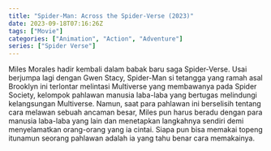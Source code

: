 ```yaml
---
title: "Spider-Man: Across the Spider-Verse (2023)"
date: 2023-09-18T07:16:26Z
tags: ["Movie"]
categories: ["Animation", "Action", "Adventure"]
series: ["Spider Verse"]
---
```


Miles Morales hadir kembali dalam babak baru saga Spider-Verse. Usai berjumpa lagi dengan Gwen Stacy, Spider-Man si tetangga yang ramah asal Brooklyn ini terlontar melintasi Multiverse yang membawanya pada Spider Society, kelompok pahlawan manusia laba-laba yang bertugas melindungi kelangsungan Multiverse. Namun, saat para pahlawan ini berselisih tentang cara melawan sebuah ancaman besar, Miles pun harus beradu dengan para manusia laba-laba yang lain dan menetapkan langkahnya sendiri demi menyelamatkan orang-orang yang ia cintai. Siapa pun bisa memakai topeng itunamun seorang pahlawan adalah ia yang tahu benar cara memakainya.

  <mux-player stream-type="on-demand"
  src="https://kp3d-my.sharepoint.com/personal/ryoo_kp3d_onmicrosoft_com/_layouts/15/download.aspx?share=EfRnCDuFOzRIhmnfcUjCNFYBVogFe1pGo0Jr9zgqnSvt3Q" metadata-video-title="Spider-Man: Across the Spider-Verse (2023)" prefer-playback="mse" controls>
  </mux-player>
  
  
  <script src="https://cdn.jsdelivr.net/npm/@mux/mux-player"></script>
  
   <script id="sTWGUkehwj5eYGNwxOYSSaB8CCTUWcsGVGsoolW8EhI" type="application/ld+json">
 {
  "@context": "https://schema.org/",
  "@type": "VideoObject",
  "name": "Spider-Man: Across the Spider-Verse (2023)",
  "contentUrl": "https://stream.mux.com/sTWGUkehwj5eYGNwxOYSSaB8CCTUWcsGVGsoolW8EhI.m3u8",
  "thumbnailUrl": "https://www.themoviedb.org/t/p/original/yUa0iCocBPsGJ79BwrshHqz45Qc.jpg?width=314&fit_mode=preserve&time=25",
  "uploadDate": "2023-09-18T07:16:26Z",
}

</script>